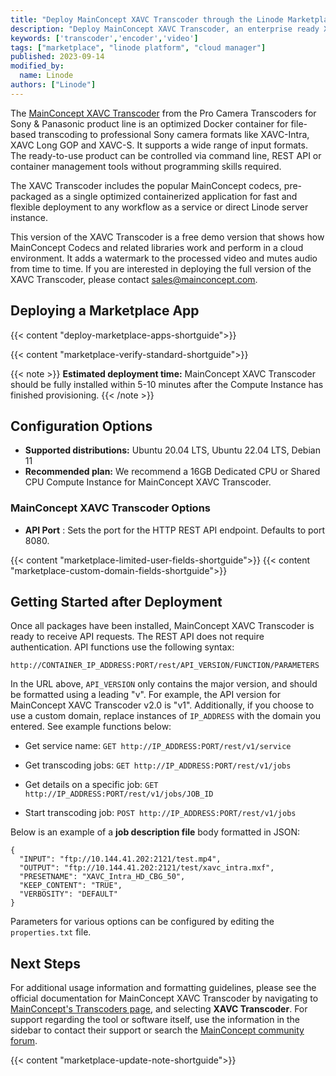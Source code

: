 ```yaml
---
title: "Deploy MainConcept XAVC Transcoder through the Linode Marketplace"
description: "Deploy MainConcept XAVC Transcoder, an enterprise ready XAVC Transcoder, on a Linode Compute Instance.'"
keywords: ['transcoder','encoder','video']
tags: ["marketplace", "linode platform", "cloud manager"]
published: 2023-09-14
modified_by:
  name: Linode
authors: ["Linode"]
---
```


The [MainConcept XAVC Transcoder](https://www.mainconcept.com/transcoders) from the Pro Camera Transcoders for Sony & Panasonic product line is an optimized Docker container for file-based transcoding to professional Sony camera formats like XAVC-Intra, XAVC Long GOP and XAVC-S. It supports a wide range of input formats. The ready-to-use product can be controlled via command line, REST API or container management tools without programming skills required.  

The XAVC Transcoder includes the popular MainConcept codecs, pre-packaged as a single optimized containerized application for fast and flexible deployment to any workflow as a service or direct Linode server instance. 

This version of the XAVC Transcoder is a free demo version that shows how MainConcept Codecs and related libraries work and perform in a cloud environment. It adds a watermark to the processed video and mutes audio from time to time. If you are interested in deploying the full version of the XAVC Transcoder, please contact [sales@mainconcept.com](mailto:sales@mainconcept.com).

## Deploying a Marketplace App

{{< content "deploy-marketplace-apps-shortguide">}}

{{< content "marketplace-verify-standard-shortguide">}}

{{< note >}}
**Estimated deployment time:** MainConcept XAVC Transcoder should be fully installed within 5-10 minutes after the Compute Instance has finished provisioning.
{{< /note >}}

## Configuration Options

- **Supported distributions:** Ubuntu 20.04 LTS, Ubuntu 22.04 LTS, Debian 11
- **Recommended plan:** We recommend a 16GB Dedicated CPU or Shared CPU Compute Instance for MainConcept XAVC Transcoder.

### MainConcept XAVC Transcoder Options

- **API Port** : Sets the port for the HTTP REST API endpoint. Defaults to port 8080.

{{< content "marketplace-limited-user-fields-shortguide">}}
{{< content "marketplace-custom-domain-fields-shortguide">}}

## Getting Started after Deployment

Once all packages have been installed, MainConcept XAVC Transcoder is ready to receive API requests. The REST API does not require authentication. API functions use the following syntax:

```command
http://CONTAINER_IP_ADDRESS:PORT/rest/API_VERSION/FUNCTION/PARAMETERS
```

In the URL above, `API_VERSION` only contains the major version, and should be formatted using a leading "v". For example, the API version for MainConcept XAVC Transcoder v2.0 is "v1". Additionally, if you choose to use a custom domain, replace instances of `IP_ADDRESS` with the domain you entered. See example functions below:

- Get service name: `GET http://IP_ADDRESS:PORT/rest/v1/service`

- Get transcoding jobs: `GET http://IP_ADDRESS:PORT/rest/v1/jobs`

- Get details on a specific job: `GET http://IP_ADDRESS:PORT/rest/v1/jobs/JOB_ID`

- Start transcoding job: `POST http://IP_ADDRESS:PORT/rest/v1/jobs`

Below is an example of a **job description file** body formatted in JSON:

```file
{
  "INPUT": "ftp://10.144.41.202:2121/test.mp4",
  "OUTPUT": "ftp://10.144.41.202:2121/test/xavc_intra.mxf",
  "PRESETNAME": "XAVC_Intra_HD_CBG_50",
  "KEEP_CONTENT": "TRUE",
  "VERBOSITY": "DEFAULT"
}
```

Parameters for various options can be configured by editing the `properties.txt` file.

## Next Steps

For additional usage information and formatting guidelines, please see the official documentation for MainConcept XAVC Transcoder by navigating to [MainConcept's Transcoders page](https://www.mainconcept.com/transcoders), and selecting **XAVC Transcoder**. For support regarding the tool or software itself, use the information in the sidebar to contact their support or search the [MainConcept community forum](https://forum.mainconcept.com/).

{{< content "marketplace-update-note-shortguide">}}
